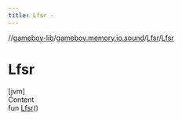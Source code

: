 ```yaml
---
title: Lfsr -
---
```

//[gameboy-lib](../../index.md)/[gameboy.memory.io.sound](../index.md)/[Lfsr](index.md)/[Lfsr](-lfsr.md)



# Lfsr  
[jvm]  
Content  
fun [Lfsr](-lfsr.md)()  



